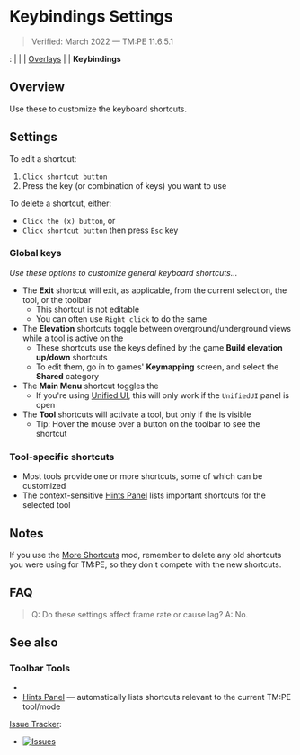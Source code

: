 # Keybindings Settings

> Verified: March 2022 — TM:PE 11.6.5.1

[](Settings.md): [](General.md) | [](Gameplay.md) | [](Policies.md) | [Overlays](Overlays.md) | [](Maintenance.md) |
**Keybindings**

## Overview

Use these [](Settings.md) to customize the keyboard shortcuts.

## Settings

To edit a shortcut:

1. `Click shortcut button`
2. Press the key (or combination of keys) you want to use

To delete a shortcut, either:

* `Click the (x) button`, or
* `Click shortcut button` then press `Esc` key

### Global keys

_Use these options to customize general keyboard shortcuts..._

* The **Exit** shortcut will exit, as applicable, from the current selection, the tool, or the toolbar
    * This shortcut is not editable
    * You can often use `Right click` to do the same
* The **Elevation** shortcuts toggle between overground/underground views while a tool is active on
  the [](Toolbar.md)
    * These shortcuts use the keys defined by the game **Build elevation up/down** shortcuts
    * To edit them, go in to games' **Keymapping** screen, and select the **Shared** category
* The **Main Menu** shortcut toggles the [](Toolbar.md)
    * If you're using [Unified UI](Unified-UI.md), this will only work if the `UnifiedUI` panel is open
* The **Tool** shortcuts will activate a tool, but only if the [](Toolbar.md) is visible
    * Tip: Hover the mouse over a button on the toolbar to see the shortcut

### Tool-specific shortcuts

* Most tools provide one or more shortcuts, some of which can be customized
* The context-sensitive [Hints Panel](Hints-Panel.md) lists important shortcuts for the selected tool

## Notes

If you use the [More Shortcuts](https://steamcommunity.com/sharedfiles/filedetails/?id=685719710) mod, remember to
delete any old shortcuts you were using for TM:PE, so they don't compete with the new shortcuts.

## FAQ

> Q: Do these settings affect frame rate or cause lag?
> A: No.

## See also

### Toolbar Tools

* [](Toolbar.md)
* [Hints Panel](Hints-Panel.md) — automatically lists shortcuts relevant to the current TM:PE tool/mode

[Issue Tracker](https://github.com/krzychu124/Cities-Skylines-Traffic-Manager-President-Edition/issues):
* <a href="https://github.com/CitiesSkylinesMods/TMPE/labels/SETTINGS"><img alt="Issues" src="https://img.shields.io/github/issues/CitiesSkylinesMods/TMPE/SETTINGS?label=SETTINGS%26logo=github" /></a>
